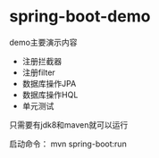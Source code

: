 # spring-boot-demo

demo主要演示内容
 - 注册拦截器
 - 注册filter
 - 数据库操作JPA
 - 数据库操作HQL
 - 单元测试

只需要有jdk8和maven就可以运行

启动命令： mvn spring-boot:run
